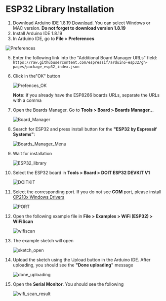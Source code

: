 # ESP32 Library Installation

1. Download Arduino IDE 1.8.19 [Download](https://www.arduino.cc/en/software). You can select Windows or MAC version. **Do not forget to download version 1.8.19**
2. Install Arduino IDE 1.8.19
3. In Arduino IDE, go to **File > Preferences**
   
  ![Preferences](https://github.com/AtoanyTec/IoT-TEC-UDD/assets/73314754/ae1dc392-47d9-4d36-a13e-5255427e6edf)
  
5. Enter the following link into the "Additional Board Manager URLs" field:
   `https://raw.githubusercontent.com/espressif/arduino-esp32/gh-pages/package_esp32_index.json`
7. Click in the"OK" button
   
   ![Prefences_OK](https://github.com/AtoanyTec/IoT-TEC-UDD/assets/73314754/f9087574-3a60-44d1-8e9b-72d1ed5004c4)

   **Note:** if you already have the ESP8266 boards URLs, separate the URLs with a comma
   
9. Open the Boards Manager. Go to **Tools > Board > Boards Manager…**
    
    ![Board_Manager](https://github.com/AtoanyTec/IoT-TEC-UDD/assets/73314754/87d2498d-ceb2-4fbf-9117-37c4b5094fe1)

11. Search for ESP32 and press install button for the **"ESP32 by Espressif Systems"**:
    
    ![Boards_Manager_Menu](https://github.com/AtoanyTec/IoT-TEC-UDD/assets/73314754/b3d5923c-4969-475c-b9ae-bab0bf82ce52)
    
13. Wait for installation
    
    ![ESP32_library](https://github.com/AtoanyTec/IoT-TEC-UDD/assets/73314754/f37879bb-2da1-4598-a1e0-05024ee1bbe7)
    
15. Select the ESP32 board in **Tools > Board >  DOIT ESP32 DEVKIT V1**
    
    ![DOITKIT](https://github.com/AtoanyTec/IoT-TEC-UDD/assets/73314754/967f2be6-e96e-4099-870c-45cd3d194004)
    
17. Select the corresponding port. If you do not see **COM** port, please install [CP210x Windows Drivers](https://www.silabs.com/developers/usb-to-uart-bridge-vcp-drivers?tab=downloads)
    
    ![PORT](https://github.com/AtoanyTec/IoT-TEC-UDD/assets/73314754/b6eb360a-c36d-4e79-ba3a-51214bc0054b)
    
20. Open the following example file in **File > Examples > WiFi (ESP32) > WiFiScan**
    
    ![wifiscan](https://github.com/AtoanyTec/IoT-TEC-UDD/assets/73314754/640cf33b-9f09-4237-a28f-c8654f44daaf)
    
22. The example sketch will open
    
    ![sketch_open](https://github.com/AtoanyTec/IoT-TEC-UDD/assets/73314754/f4903d0c-d670-4c47-be3d-b3c476b262ee)
    
24. Upload the sketch using the Upload button in the Arduino IDE. After uploading, you should see the **"Done uploading"** message
    
    ![done_uploading](https://github.com/AtoanyTec/IoT-TEC-UDD/assets/73314754/c979409a-db1b-4b68-8311-c604edd4f7cf)
    
26. Open the **Serial Monitor**. You should see the following
    
    ![wifi_scan_result](https://github.com/AtoanyTec/IoT-TEC-UDD/assets/73314754/2956e0e1-ddc9-4be3-a4c1-cd4672658958)
    

















